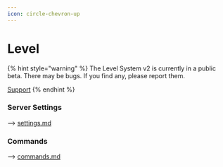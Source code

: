 ```yaml
---
icon: circle-chevron-up
---
```


# Level

{% hint style="warning" %}
The Level System v2 is currently in a public beta. There may be bugs. If you find any, please report them.

<a href="https://discord.gg/BQumAujuvk" class="button secondary" data-icon="link">Support</a>
{% endhint %}

### Server Settings

\--> [settings.md](level/settings.md "mention")

### Commands

\--> [commands.md](level/commands.md "mention")

